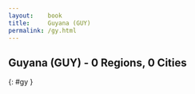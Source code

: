```yaml
---
layout:    book
title:     Guyana (GUY)
permalink: /gy.html
---
```


## Guyana (GUY) - 0 Regions, 0 Cities
{: #gy }






 
